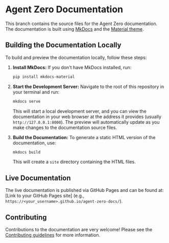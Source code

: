 # Agent Zero Documentation

This branch contains the source files for the Agent Zero documentation.  The documentation is built using [MkDocs](https://www.mkdocs.org/) and the [Material theme](https://squidfunk.github.io/mkdocs-material/).

## Building the Documentation Locally

To build and preview the documentation locally, follow these steps:

1. **Install MkDocs:** If you don't have MkDocs installed, run:
   ```bash
   pip install mkdocs-material
   ```

2. **Start the Development Server:** Navigate to the root of this repository in your terminal and run:
   ```bash
   mkdocs serve
   ```
   This will start a local development server, and you can view the documentation in your web browser at the address it provides (usually `http://127.0.0.1:8000`).  The preview will automatically update as you make changes to the documentation source files.

3. **Build the Documentation:** To generate a static HTML version of the documentation, use:
   ```bash
   mkdocs build
   ```
   This will create a `site` directory containing the HTML files.

## Live Documentation

The live documentation is published via GitHub Pages and can be found at: [Link to your GitHub Pages site]  (e.g., `https://<your_username>.github.io/agent-zero-docs/`).

## Contributing

Contributions to the documentation are very welcome! Please see the [Contributing guidelines](docs/contribution.md) for more information.